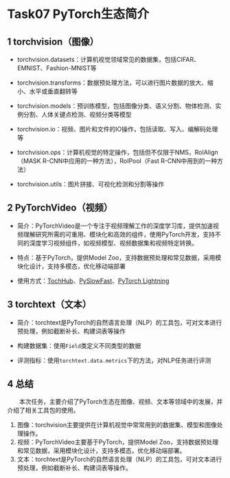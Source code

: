 # Task07 PyTorch生态简介

## 1 torchvision（图像）

- torchvision.datasets：计算机视觉领域常见的数据集，包括CIFAR、EMNIST、Fashion-MNIST等

- torchvision.transforms：数据预处理方法，可以进行图片数据的放大、缩小、水平或垂直翻转等

- torchvision.models：预训练模型，包括图像分类、语义分割、物体检测、实例分割、人体关键点检测、视频分类等模型

- torchvision.io：视频、图片和文件的IO操作，包括读取、写入、编解码处理等

- torchvision.ops：计算机视觉的特定操作，包括但不仅限于NMS，RoIAlign（MASK R-CNN中应用的一种方法），RoIPool（Fast R-CNN中用到的一种方法）

- torchvision.utils：图片拼接、可视化检测和分割等操作

## 2 PyTorchVideo（视频）

- 简介：PyTorchVideo是一个专注于视频理解工作的深度学习库，提供加速视频理解研究所需的可重用、模块化和高效的组件，使用PyTorch开发，支持不同的深度学习视频组件，如视频模型、视频数据集和视频特定转换。

- 特点：基于PyTorch，提供Model Zoo，支持数据预处理和常见数据，采用模块化设计，支持多模态，优化移动端部署

- 使用方式：[TochHub](https://pytorchvideo.org/docs/tutorial_torchhub_inference)、[PySlowFast](https://github.com/facebookresearch/SlowFast/)、[PyTorch Lightning](https://github.com/PyTorchLightning/pytorch-lightning)

## 3 torchtext（文本）

- 简介：torchtext是PyTorch的自然语言处理（NLP）的工具包，可对文本进行预处理，例如截断补长、构建词表等操作

- 构建数据集：使用`Field`类定义不同类型的数据

- 评测指标：使用`torchtext.data.metrics`下的方法，对NLP任务进行评测

## 4 总结

&emsp;&emsp;本次任务，主要介绍了PyTorch生态在图像、视频、文本等领域中的发展，并介绍了相关工具包的使用。
1. 图像：torchvision主要提供在计算机视觉中常常用到的数据集、模型和图像处理操作。
2. 视频：PyTorchVideo主要基于PyTorch，提供Model Zoo，支持数据预处理和常见数据，采用模块化设计，支持多模态，优化移动端部署。
3. 文本：torchtext是PyTorch的自然语言处理（NLP）的工具包，可对文本进行预处理，例如截断补长、构建词表等操作。
